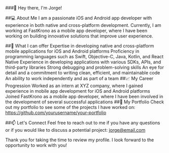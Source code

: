 ###👋 Hey there, I'm Jorge!

##💻 About Me
I am a passionate iOS and Android app developer with experience in both native and cross-platform development. Currently, I am working at FastKrono as a mobile app developer, where I have been working on building innovative solutions that improve user experience.

##🌟 What I can offer
Expertise in developing native and cross-platform mobile applications for iOS and Android platforms
Proficiency in programming languages such as Swift, Objective-C, Java, Kotlin, and React Native
Experience in developing applications with various SDKs, APIs, and third-party libraries
Strong debugging and problem-solving skills
An eye for detail and a commitment to writing clean, efficient, and maintainable code
An ability to work independently and as part of a team
##📈 My Career Progression
Worked as an intern at XYZ company, where I gained experience in mobile app development for iOS and Android platforms
Joined FastKrono as a mobile app developer, where I have been involved in the development of several successful applications
##📱 My Portfolio
Check out my portfolio to see some of the projects I have worked on: https://github.com/yourusername/your-portfolio

##📫 Let's Connect
Feel free to reach out to me if you have any questions or if you would like to discuss a potential project: jorge@email.com

Thank you for taking the time to review my profile. I look forward to the opportunity to work with you!
<!--
**jrcroman/jrcroman** is a ✨ _special_ ✨ repository because its `README.md` (this file) appears on your GitHub profile.

Here are some ideas to get you started:

- 🔭 I’m currently working on ...
- 🌱 I’m currently learning ...
- 👯 I’m looking to collaborate on ...
- 🤔 I’m looking for help with ...
- 💬 Ask me about ...
- 📫 How to reach me: ...
- 😄 Pronouns: ...
- ⚡ Fun fact: ...
-->
